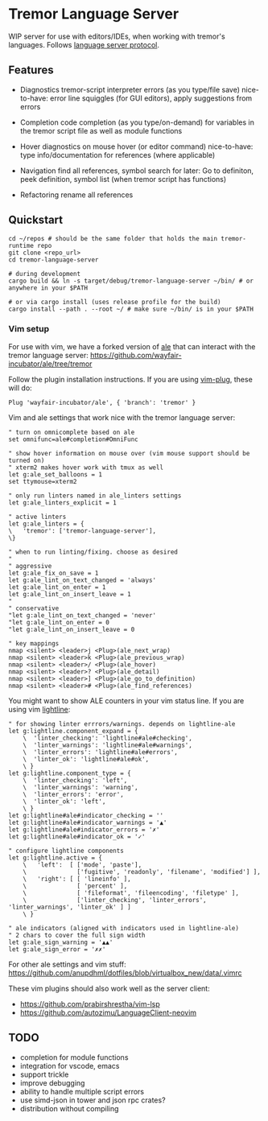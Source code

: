 # Tremor Language Server

WIP server for use with editors/IDEs, when working with tremor's languages. Follows [language server protocol](https://microsoft.github.io/language-server-protocol/).


## Features

* Diagnostics
  tremor-script interpreter errors (as you type/file save)
  nice-to-have: error line squiggles (for GUI editors), apply suggestions from errors

* Completion
  code completion (as you type/on-demand) for variables in the tremor script file as well as module functions

* Hover
  diagnostics on mouse hover (or editor command)
  nice-to-have: type info/documentation for references (where applicable)

* Navigation
  find all references, symbol search
  for later: Go to definiton, peek definition, symbol list (when tremor script has functions)

* Refactoring
  rename all references


## Quickstart

```
cd ~/repos # should be the same folder that holds the main tremor-runtime repo
git clone <repo_url>
cd tremor-language-server

# during development
cargo build && ln -s target/debug/tremor-language-server ~/bin/ # or anywhere in your $PATH

# or via cargo install (uses release profile for the build)
cargo install --path . --root ~/ # make sure ~/bin/ is in your $PATH
```

### Vim setup

For use with vim, we have a forked version of [ale](https://github.com/dense-analysis/ale) that can interact with the tremor language server:
https://github.com/wayfair-incubator/ale/tree/tremor

Follow the plugin installation instructions. If you are using [vim-plug](https://github.com/junegunn/vim-plug), these will do:

```
Plug 'wayfair-incubator/ale', { 'branch': 'tremor' }
```

Vim and ale settings that work nice with the tremor language server:

```
" turn on omnicomplete based on ale
set omnifunc=ale#completion#OmniFunc

" show hover information on mouse over (vim mouse support should be turned on)
" xterm2 makes hover work with tmux as well
let g:ale_set_balloons = 1
set ttymouse=xterm2

" only run linters named in ale_linters settings
let g:ale_linters_explicit = 1

" active linters
let g:ale_linters = {
\   'tremor': ['tremor-language-server'],
\}

" when to run linting/fixing. choose as desired
"
" aggressive
let g:ale_fix_on_save = 1
let g:ale_lint_on_text_changed = 'always'
let g:ale_lint_on_enter = 1
let g:ale_lint_on_insert_leave = 1
"
" conservative
"let g:ale_lint_on_text_changed = 'never'
"let g:ale_lint_on_enter = 0
"let g:ale_lint_on_insert_leave = 0

" key mappings
nmap <silent> <leader>j <Plug>(ale_next_wrap)
nmap <silent> <leader>k <Plug>(ale_previous_wrap)
nmap <silent> <leader>/ <Plug>(ale_hover)
nmap <silent> <leader>? <Plug>(ale_detail)
nmap <silent> <leader>] <Plug>(ale_go_to_definition)
nmap <silent> <leader># <Plug>(ale_find_references)
```

You might want to show ALE counters in your vim status line. If you are using vim [lightline](https://github.com/itchyny/lightline.vim):

```
" for showing linter errrors/warnings. depends on lightline-ale
let g:lightline.component_expand = {
    \  'linter_checking': 'lightline#ale#checking',
    \  'linter_warnings': 'lightline#ale#warnings',
    \  'linter_errors': 'lightline#ale#errors',
    \  'linter_ok': 'lightline#ale#ok',
    \ }
let g:lightline.component_type = {
    \  'linter_checking': 'left',
    \  'linter_warnings': 'warning',
    \  'linter_errors': 'error',
    \  'linter_ok': 'left',
    \ }
let g:lightline#ale#indicator_checking = ''
let g:lightline#ale#indicator_warnings = '▲'
let g:lightline#ale#indicator_errors = '✗'
let g:lightline#ale#indicator_ok = '✓'

" configure lightline components
let g:lightline.active = {
    \   'left':  [ ['mode', 'paste'],
    \              ['fugitive', 'readonly', 'filename', 'modified'] ],
    \   'right': [ [ 'lineinfo' ],
    \              [ 'percent' ],
    \              [ 'fileformat', 'fileencoding', 'filetype' ],
    \              ['linter_checking', 'linter_errors', 'linter_warnings', 'linter_ok' ] ]
    \ }

" ale indicators (aligned with indicators used in lightline-ale)
" 2 chars to cover the full sign width
let g:ale_sign_warning = '▲▲'
let g:ale_sign_error = '✗✗'
```

For other ale settings and vim stuff:
https://github.com/anupdhml/dotfiles/blob/virtualbox_new/data/.vimrc

These vim plugins should also work well as the server client:
* https://github.com/prabirshrestha/vim-lsp
* https://github.com/autozimu/LanguageClient-neovim


## TODO

* completion for module functions
* integration for vscode, emacs
* support trickle
* improve debugging
* ability to handle multiple script errors
* use simd-json in tower and json rpc crates?
* distribution without compiling
